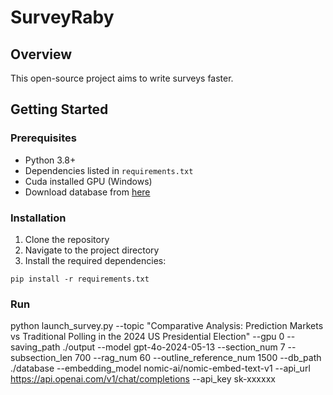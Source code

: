 # SurveyRaby

## Overview
This open-source project aims to write surveys faster.

## Getting Started
### Prerequisites
- Python 3.8+
- Dependencies listed in `requirements.txt`
- Cuda installed GPU (Windows)
- Download database from [here](https://1drv.ms/u/c/8761b6d10f143944/EaqWZ4_YMLJIjGsEB_qtoHsBoExJ8bdppyBc1uxgijfZBw?e=2EIzti)

### Installation
1. Clone the repository
2. Navigate to the project directory
3. Install the required dependencies:

```
pip install -r requirements.txt
```

### Run

python launch_survey.py --topic "Comparative Analysis: Prediction Markets vs Traditional Polling in the 2024 US Presidential Election" 
               --gpu 0
               --saving_path ./output
               --model gpt-4o-2024-05-13
               --section_num 7
               --subsection_len 700
               --rag_num 60
               --outline_reference_num 1500
               --db_path ./database
               --embedding_model nomic-ai/nomic-embed-text-v1
               --api_url https://api.openai.com/v1/chat/completions
               --api_key sk-xxxxxx 